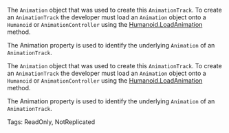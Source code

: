 The `Animation` object that was used to create this `AnimationTrack`. To create an `AnimationTrack` the developer must load an `Animation` object onto a `Humanoid` or `AnimationController` using the [Humanoid.LoadAnimation](https://developer.roblox.com/api-reference/function/Humanoid/LoadAnimation) method.

The Animation property is used to identify the underlying `Animation` of an `AnimationTrack`.
	
The `Animation` object that was used to create this `AnimationTrack`. To create an `AnimationTrack` the developer must load an `Animation` object onto a `Humanoid` or `AnimationController` using the [Humanoid.LoadAnimation](https://developer.roblox.com/api-reference/function/Humanoid/LoadAnimation) method.

The Animation property is used to identify the underlying `Animation` of an `AnimationTrack`.

Tags: ReadOnly, NotReplicated